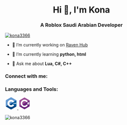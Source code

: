 <h1 align="center">Hi 👋, I'm Kona</h1>
<h3 align="center">A Roblox Saudi Arabian Developer</h3>

<p align="left"> <a href="https://github.com/ryo-ma/github-profile-trophy"><img src="https://github-profile-trophy.vercel.app/?username=kona3366" alt="kona3366" /></a> </p>

- 🔭 I’m currently working on [Raven Hub](https://loot-link.com/s?KYsZ)

- 🌱 I’m currently learning **python, html**

- 💬 Ask me about **Lua, C#, C++**

<h3 align="left">Connect with me:</h3>
<p align="left">
</p>

<h3 align="left">Languages and Tools:</h3>
<p align="left"> <a href="https://www.w3schools.com/cpp/" target="_blank" rel="noreferrer"> <img src="https://raw.githubusercontent.com/devicons/devicon/master/icons/cplusplus/cplusplus-original.svg" alt="cplusplus" width="40" height="40"/> </a> <a href="https://www.w3schools.com/cs/" target="_blank" rel="noreferrer"> <img src="https://raw.githubusercontent.com/devicons/devicon/master/icons/csharp/csharp-original.svg" alt="csharp" width="40" height="40"/> </a> </p>

<p><img align="center" src="https://github-readme-stats.vercel.app/api/top-langs?username=kona3366&show_icons=true&locale=en&layout=compact" alt="kona3366" /></p>

